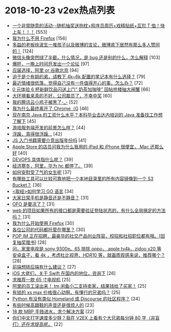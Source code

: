 # 2018-10-23 v2ex热点列表

+ [一个非常随意的活动--随机抽奖送抱枕+程序员周历+戏精贴纸+互怼 T 恤！快上车！！！](https://www.v2ex.com/t/500323#reply553) [553]
+ [我为什么不用 Firefox](https://www.v2ex.com/t/500174#reply156) [156]
+ [多益的老板徐波生一堆孩子以及微博的言论，微博底下居然有那么多人赞同的！](https://www.v2ex.com/t/500161#reply124) [124]
+ [微信头像突然绿了半截，什么情况，是 bug 还是别的什么，怎么解释](https://www.v2ex.com/t/500080#reply103) [103]
+ [爆肝，一晚上时间开发出一个论坛](https://www.v2ex.com/t/500074#reply97) [97]
+ [应届选择，阿里 or 谷歌北京](https://www.v2ex.com/t/500168#reply94) [94]
+ [迫于是个有姐的弟，请教下 4k~6k 配置的笔记本有什么选择？](https://www.v2ex.com/t/500084#reply79) [79]
+ [最近情绪很低落，觉得自己没有一件值得开心的事，怎么办？](https://www.v2ex.com/t/500078#reply72) [72]
+ [0 元体验 6 杯新鲜饮品闪送上门“ 奶茶加咖啡” 回帖抢楼抽大闸蟹](https://www.v2ex.com/t/500145#reply66) [66]
+ [大环境看来真的不好，公司裁员了，不幸中奖](https://www.v2ex.com/t/500240#reply60) [60]
+ [我的腾讯云小鸡子被黑了-_-](https://www.v2ex.com/t/500119#reply52) [52]
+ [我为什么最终离开了 Chrome（G](https://www.v2ex.com/t/500361#reply46) [46]
+ [现在南京 Java 的工资什么水平？本科毕业去达内培训的 Java 准备找工作想了解下](https://www.v2ex.com/t/500059#reply45) [45]
+ [游戏服务端开发的前景怎么样？](https://www.v2ex.com/t/500137#reply44) [44]
+ [浮躁，真得很浮躁...](https://www.v2ex.com/t/500152#reply42) [42]
+ [JS 入门书籍需要介意出版年份吗](https://www.v2ex.com/t/500083#reply41) [41]
+ [Apple Store 的店员问我为什么我用的 iPad 和 iPhone 很便宜， Mac 还那么好](https://www.v2ex.com/t/500086#reply40) [40]
+ [DEVOPS 具体指什么呢？](https://www.v2ex.com/t/500106#reply39) [39]
+ [经济寒冬，阿里，华为 hc 都停了。](https://www.v2ex.com/t/500195#reply39) [39]
+ [如何安慰受了气的女生呢](https://www.v2ex.com/t/500288#reply37) [37]
+ [有哪些工具可以比较可靠地把一个本地目录里的所有内容镜像到一个 S3 Bucket？](https://www.v2ex.com/t/500071#reply36) [36]
+ [<取经>如何学习 GO 语言](https://www.v2ex.com/t/500171#reply34) [34]
+ [大家日常手机是静音还是不静音？](https://www.v2ex.com/t/500249#reply31) [31]
+ [OFO 是要凉了？](https://www.v2ex.com/t/500270#reply31) [31]
+ [web 的项目如果所有的接口都是需要验证登陆状态的，有什么全局搞定的方法吗？](https://www.v2ex.com/t/500177#reply31) [31]
+ [我为什么开始使用 Firefox](https://www.v2ex.com/t/500331#reply30) [30]
+ [各位公司的代码都托管在哪里？](https://www.v2ex.com/t/500210#reply30) [30]
+ [POP IM 正在招聘，最豪华的社交产品创业阵容，校招和社招职位都有哦。[回复抽奖赠书]](https://www.v2ex.com/t/500297#reply28) [28]
+ [问，家里电视是 sony 9300e。65 排除 oppo， apple tv4k、zidoo x20 等安卓盒子，看 4k ，考虑杜比视界、HDR10 等，就画质观感来说，推荐哪个？](https://www.v2ex.com/t/500058#reply28) [28]
+ [前端想转后端有什么建议？](https://www.v2ex.com/t/500063#reply27) [27]
+ [iOS 大佬们，关于 Swift 在国内的地位，咨询下](https://www.v2ex.com/t/500268#reply26) [26]
+ [求推荐一款 65 寸电视机](https://www.v2ex.com/t/500251#reply25) [25]
+ [阿里的员工滚出来！ tm 闲鱼小二支持卖家，结果钱给了买家！](https://www.v2ex.com/t/500408#reply25) [25]
+ [有锁的 xs max 价格很心动啊，有懂行的兄弟吗？](https://www.v2ex.com/t/500187#reply25) [25]
+ [Python 有没有类似 Homeland 或 Discourse 的社区程序？](https://www.v2ex.com/t/500219#reply24) [24]
+ [有些时候高跟鞋的声音还是很烦人的](https://www.v2ex.com/t/500308#reply23) [23]
+ [18 款 MBP 手贱进水，求个解决方案](https://www.v2ex.com/t/500225#reply22) [22]
+ [你们中文打字速度多少呀？我在 V2EX 上看有个大兄弟每分钟 80 字（非盲打）还在求提高呢。](https://www.v2ex.com/t/500387#reply22) [22]
